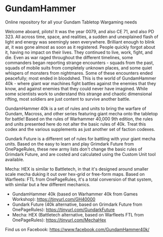 # GundamHammer
Online repository for all your Gundam Tabletop Wargaming needs

Welcome aboard, pilots!  It was the year 0079, and also CE 71, and also PD 323.  All across time, space, and realities, a sudden and unexplained flash of light and energy was seemingly seen everywhere.  Brilliant enough to blink at, it was gone almost as soon as it registered.  People quickly forgot about it, having no impact on their lives.  They continued to live, work, fight, and die.  Even as war raged throughout the different timelines, some commanders began reporting strange encounters - squads from the past, squads of mobile suits from completely unknown places, and some quiet whispers of monsters from nightmares.  Some of these encounters ended peacefully; most ended in bloodshed.  This is the world of GundamHammer 40k - where giant war machines fight battles against the enemies that they know, and against enemies that they could never have imagined.  While some scientists work to understand this strange and chaotic dimensional rifting, most soldiers are just content to survive another battle.

GundamHammer 40k is a set of rules and units to bring the warfare of Gundam, Macross, and other series featuring giant mecha onto the tabletop for battle!  Based on the rules of Warhammer 40,000 9th edition, the rules and units presented here do not alter the basic rules of 40k.  Treat this codex and the various supplements as just another set of faction codexes.  

Gundark Future is a different set of rules for battling with your giant mecha units.  Based on the easy to learn and play Grimdark Future from OnePageRules, these new army lists don't change the basic rules of Grimdark Future, and are costed and calculated using the Custom Unit tool available.

Mecha: HEX is similar to Battletech, in that it's designed around smaller scale mecha duking it out over hex-grid or free-form maps.  Based on Warfleets: FTL from OnePageRules, it's a total conversion of that system, with similar but a few different mechanics.

- GundamHammer 40k (based on Warhammer 40k from Games Workshop): https://tinyurl.com/GH40000
- Gundark Future (40k alternative, based on Grimdark Future from OnePageRules): https://tinyurl.com/GundarkFuture
- Mecha: HEX (Battletech alternative, based on Warfleets FTL from OnePageRules): https://tinyurl.com/MechaHex

Find us on Facebook: https://www.facebook.com/GundamHammer40k/
